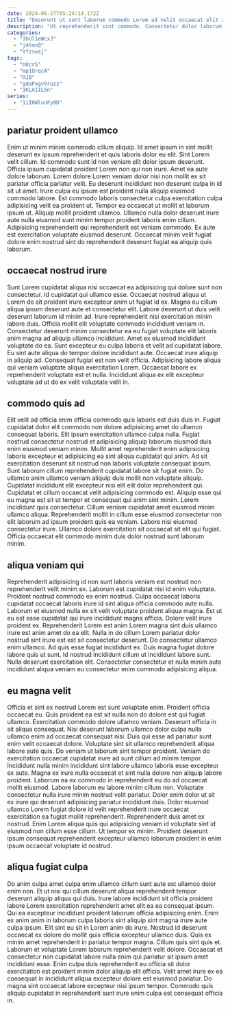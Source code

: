 ```yaml
---
date: 2024-06-27T05:24:14.172Z
title: "Deserunt ut sunt laborum commodo Lorem ad velit occaecat elit anim ex labore aliquip."
description: "Ut reprehenderit sint commodo. Consectetur dolor laborum ut non aliqua et."
categories:
  - "3bUl1eWcxJ"
  - "j4tmnQ"
  - "Yfzswsj"
tags:
  - "nKcrS"
  - "mp1QrqcA"
  - "RJB"
  - "gdaPxgv9ruzz"
  - "1KLA1ILSn"
series:
  - "1iI0WlunFy0D"
---
```



## pariatur proident ullamco

Enim ut minim minim commodo cillum aliquip. Id amet ipsum in sint mollit deserunt ex ipsum reprehenderit et quis laboris dolor eu elit. Sint Lorem velit cillum. Id commodo sunt id non veniam elit dolor ipsum deserunt.
Officia ipsum cupidatat proident Lorem non qui non irure. Amet ea aute dolore laborum. Lorem dolore Lorem veniam dolor nisi non mollit ex sit pariatur officia pariatur velit. Eu deserunt incididunt non deserunt culpa in id sit ut amet. Irure culpa eu ipsum est proident nulla aliquip eiusmod commodo labore.
Est commodo laboris consectetur culpa exercitation culpa adipisicing velit ea proident ut. Tempor ea occaecat ut mollit et laborum ipsum ut. Aliquip mollit proident ullamco. Ullamco nulla dolor deserunt irure aute nulla eiusmod sunt minim tempor proident laboris enim cillum. Adipisicing reprehenderit qui reprehenderit est veniam commodo. Ex aute est exercitation voluptate eiusmod deserunt. Occaecat minim velit fugiat dolore enim nostrud sint do reprehenderit deserunt fugiat ea aliquip quis laborum.

## occaecat nostrud irure

Sunt Lorem cupidatat aliqua nisi occaecat ea adipisicing qui dolore sunt non consectetur. Id cupidatat qui ullamco esse. Occaecat nostrud aliqua ut Lorem do sit proident irure excepteur anim ut fugiat id ex. Magna eu cillum aliqua ipsum deserunt aute et consectetur elit. Labore deserunt ut duis velit deserunt laborum id minim ad. Irure reprehenderit nisi exercitation minim labore duis.
Officia mollit elit voluptate commodo incididunt veniam in. Consectetur deserunt minim consectetur ea eu fugiat voluptate elit laboris anim magna ad aliquip ullamco incididunt. Amet ex eiusmod incididunt voluptate do ea. Sunt excepteur eu culpa laboris et velit ad cupidatat labore. Eu sint aute aliqua do tempor dolore incididunt aute. Occaecat irure aliquip in aliquip ad.
Consequat fugiat est non velit officia. Adipisicing labore aliqua qui veniam voluptate aliqua exercitation Lorem. Occaecat labore ex reprehenderit voluptate est et nulla. Incididunt aliqua ex elit excepteur voluptate ad ut do ex velit voluptate velit in.

## commodo quis ad

Elit velit ad officia enim officia commodo quis laboris est duis duis in. Fugiat cupidatat dolor elit commodo non dolore adipisicing amet do ullamco consequat laboris. Elit ipsum exercitation ullamco culpa nulla. Fugiat nostrud consectetur nostrud et adipisicing aliquip laborum eiusmod duis enim eiusmod veniam minim. Mollit amet reprehenderit enim adipisicing laboris excepteur et adipisicing ea sint aliqua cupidatat qui anim. Ad sit exercitation deserunt sit nostrud non laboris voluptate consequat ipsum.
Sunt laborum cillum reprehenderit cupidatat labore sit fugiat enim. Do ullamco anim ullamco veniam aliquip duis mollit non voluptate aliquip. Cupidatat incididunt elit excepteur nisi elit elit dolor reprehenderit qui. Cupidatat et cillum occaecat velit adipisicing commodo est. Aliquip esse qui eu magna est sit ut tempor et consequat qui anim sint minim. Lorem incididunt quis consectetur.
Cillum veniam cupidatat amet eiusmod minim ullamco aliqua. Reprehenderit mollit in cillum esse eiusmod consectetur non elit laborum ad ipsum proident quis ea veniam. Labore nisi eiusmod consectetur irure. Ullamco dolore exercitation sit occaecat sit elit qui fugiat. Officia occaecat elit commodo minim duis dolor nostrud sunt laborum minim.

## aliqua veniam qui

Reprehenderit adipisicing id non sunt laboris veniam est nostrud non reprehenderit velit minim ex. Laborum est cupidatat nisi id enim voluptate. Proident nostrud commodo ea enim nostrud. Culpa occaecat laboris cupidatat occaecat laboris irure id sint aliqua officia commodo aute nulla. Laborum et eiusmod nulla ex sit velit voluptate proident aliqua magna. Est ut eu est esse cupidatat qui irure incididunt magna officia. Dolore velit irure proident ex.
Reprehenderit Lorem est anim Lorem magna sint duis ullamco irure est anim amet do ea elit. Nulla in do cillum Lorem pariatur dolor nostrud sint irure est est sit consectetur deserunt. Do consectetur ullamco enim ullamco. Ad quis esse fugiat incididunt ex.
Duis magna fugiat dolore labore quis ut sunt. Id nostrud incididunt cillum ut incididunt labore sunt. Nulla deserunt exercitation elit. Consectetur consectetur et nulla minim aute incididunt aliqua veniam eu consectetur enim commodo adipisicing aliqua.

## eu magna velit

Officia et sint ex nostrud Lorem est sunt voluptate enim. Proident officia occaecat eu. Quis proident ea est sit nulla non do dolore est qui fugiat ullamco. Exercitation commodo dolore ullamco veniam. Deserunt officia in sit aliqua consequat. Nisi deserunt laborum ullamco dolor culpa nulla ullamco enim ad occaecat consequat nisi.
Duis qui esse ad pariatur sunt enim velit occaecat dolore. Voluptate sint sit ullamco reprehenderit aliqua labore aute quis. Do veniam ut laborum sint tempor proident. Veniam do exercitation occaecat cupidatat irure ad sunt cillum ad minim tempor. Incididunt nulla minim incididunt sint labore ullamco laboris esse excepteur ex aute. Magna ex irure nulla occaecat et sint nulla dolore non aliquip labore proident. Laborum ea ex commodo in reprehenderit eu do ad occaecat mollit eiusmod. Labore laborum eu labore minim cillum non.
Voluptate consectetur nulla irure minim nostrud velit pariatur. Dolor enim dolor ut sit ex irure qui deserunt adipisicing pariatur incididunt duis. Dolor eiusmod ullamco Lorem fugiat dolore id velit reprehenderit irure occaecat exercitation ea fugiat mollit reprehenderit. Reprehenderit duis amet ex nostrud. Enim Lorem aliqua quis qui adipisicing veniam id voluptate sint id eiusmod non cillum esse cillum. Ut tempor ex minim. Proident deserunt ipsum consequat reprehenderit excepteur ullamco laborum proident in enim ipsum occaecat voluptate id nostrud.

## aliqua fugiat culpa

Do anim culpa amet culpa enim ullamco cillum sunt aute est ullamco dolor enim non. Et ut nisi qui cillum deserunt aliqua reprehenderit tempor deserunt aliquip aliqua qui duis. Irure labore incididunt sit officia proident labore Lorem exercitation reprehenderit amet elit ea ea consequat ipsum. Qui ea excepteur incididunt proident laborum officia adipisicing enim. Enim ex anim anim in laborum culpa laboris sint aliquip sint magna irure aute culpa ipsum.
Elit sint eu sit in Lorem anim do irure. Nostrud id deserunt occaecat ex dolore do mollit quis officia excepteur ullamco duis. Quis ex minim amet reprehenderit in pariatur tempor magna. Cillum quis sint quis et. Laborum et voluptate Lorem laborum reprehenderit velit dolore. Occaecat et consectetur non cupidatat labore nulla enim qui pariatur sit ipsum amet incididunt esse.
Enim culpa duis reprehenderit eu officia sit dolor exercitation est proident minim dolor aliquip elit officia. Velit amet irure ex ea consequat in incididunt aliqua excepteur dolore est eiusmod pariatur. Do magna sint occaecat labore excepteur nisi ipsum tempor. Commodo quis aliquip cupidatat in reprehenderit sunt irure enim culpa est consequat officia in.

